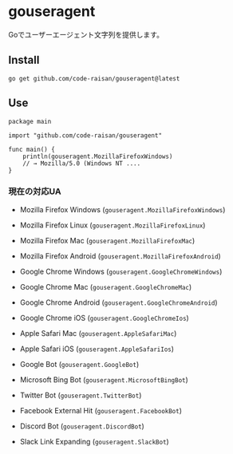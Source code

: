 # gouseragent

Goでユーザーエージェント文字列を提供します。

## Install

```
go get github.com/code-raisan/gouseragent@latest
```

## Use

```golang
package main

import "github.com/code-raisan/gouseragent"

func main() {
	println(gouseragent.MozillaFirefoxWindows)
    // → Mozilla/5.0 (Windows NT ....
}
```

### 現在の対応UA

- Mozilla Firefox Windows (`gouseragent.MozillaFirefoxWindows`)

- Mozilla Firefox Linux (`gouseragent.MozillaFirefoxLinux`)

- Mozilla Firefox Mac (`gouseragent.MozillaFirefoxMac`)

- Mozilla Firefox Android (`gouseragent.MozillaFirefoxAndroid`)

- Google Chrome Windows (`gouseragent.GoogleChromeWindows`)

- Google Chrome Mac (`gouseragent.GoogleChromeMac`)

- Google Chrome Android (`gouseragent.GoogleChromeAndroid`)

- Google Chrome iOS (`gouseragent.GoogleChromeIos`)

- Apple Safari Mac (`gouseragent.AppleSafariMac`)

- Apple Safari iOS (`gouseragent.AppleSafariIos`)

- Google Bot (`gouseragent.GoogleBot`)

- Microsoft Bing Bot (`gouseragent.MicrosoftBingBot`)

- Twitter Bot (`gouseragent.TwitterBot`)

- Facebook External Hit (`gouseragent.FacebookBot`)

- Discord Bot (`gouseragent.DiscordBot`)

- Slack Link Expanding (`gouseragent.SlackBot`)